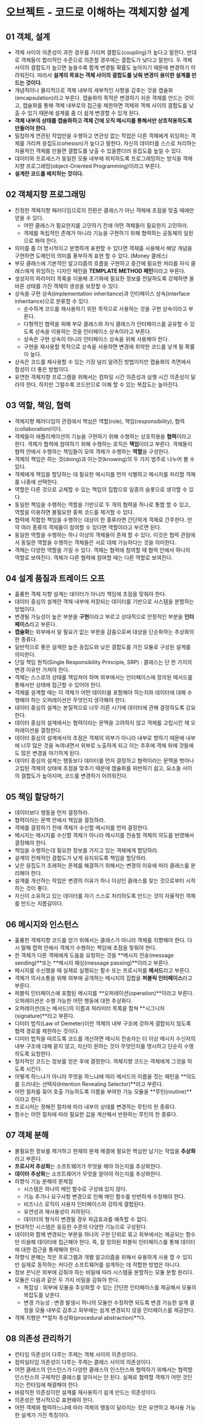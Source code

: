 # 오브젝트 - 코드로 이해하는 객체지향 설계

## 01 객체, 설계 
 
 - 객체 사이의 의존성이 과한 경우를 가리켜 결합도(coupling)가 높다고 말한다. 반대로 객체들이 합리적인 수준으로 의존할 경우에는 결합도가 낮다고 말한다. 두 객체 사이의 결합도가 높으면 높을수록 함계 변경될 확률도 높아지기 때문에 변경하기 어려워진다. 따라서 **설계의 목표는 객체 사이의 결합도를 낮춰 변경이 용이한 설계를 만드는 것이다.**
 - 개념적이나 물리적으로 객체 내부의 세부적인 사항을 감추는 것을 캡슐화(encapsulation)라고 부른다. 캡슐화의 목적은 변경하기 쉬운 객체를 만드는 것이고, 캡슐화를 통해 객체 내부로의 접근을 제한하면 객체와 객체 사이의 결합도를 낮출 수 있기 때문에 설계를 좀 더 쉽게 변경할 수 있게 된다. 
- **객체 내부의 상태를 캡슐화하고 객체 간에 오직 메시지를 통해서만 상호작용하도록 만들어야 한다.**
- 밀접하게 연관된 작업만을 수행하고 연관성 없는 작업은 다른 객체에게 위임하는 객체를 가리켜 응집도(cohesion)가 높다고 말한다. 자신의 데이터를 스스로 처리하는 자율적인 객체를 만들면 결합도를 낮출 수 있을뿐더러 응집도를 높일 수 있다. 
- 데이터와 프로세스가 동일한 모듈 내부에 위치하도록 프로그래밍하는 방식을 객체지향 프로그래밍(object-Oriented Programming)이라고 부른다.   
- **설계란 코드를 배치하는 것이다.**

## 02 객체지향 프로그래밍

- 진정한 객체지향 패러다임으로의 전환은 클래스가 아닌 객체에 초점을 맞출 때에만 얻을 수 있다.
	- 어떤 클래스가 필요한지를 고민하기 전에 어떤 객체들이 필요한지 고민하라. 
	- 객체를 독립적인 존재가 아니라 기능을 구현하기 위해 협력하는 공동체의 일원으로 봐야 한다.
- 의미를 좀 더 명시적이고 분명하게 표현할 수 있다면 객체를 사용해서 해당 개념을 구현하면 도메인의 의미를 풍부하게 표현 할 수 있다. (Money 클래스)  
- 부모 클래스에 기본적인 알고리즘의 흐름을 구현하고 중간에 필요한 처리를 자식 클래스에게 위임하는 디자인 패턴을 **TEMPLATE METHOD 패턴**이라고 부른다.
- 생성자의 파라미터 목록을 이용해 초기화에 필요한 정보를 전달하도록 강제하면 올바른 상태를 가진 객체의 생성을 보장할 수 있다.
- 상속을 구현 상속(implementation inheritance)과 인터페이스 상속(interface inheritance)으로 분류할 수 있다. 
	- 순수하게 코드를 재사용하기 위한 목적으로 사용하는 것을 구현 상속이라고 부른다.
	- 다형적인 협력을 위해 부모 클래스와 자식 클래스가 인터페이스를 공유할 수 있도록 상속을 이용하는 것을 인터페이스 상속이라고 부른다. 
	- 상속은 구현 상속이 아니라 인터페이스 상속을 위해 사용해야 한다. 
	- 구현을 재사용할 목적으로 상속을 사용하면 변경에 취약한 코드를 낳게 될 확률이 높다. 
- 상속은 코드를 재사용할 수 있는 가장 널리 알려진 방법이지만 캡슐화의 측면에서 합성이 더 좋은 방법이다. 
- 유연한 객체지향 프로그램을 위해서는 컴파일 시간 의존성과 실행 시간 의존성이 달라야 한다. 하지만 그럴수록 코드만으로 이해 할 수 있는 복잡도는 높아진다.  

## 03 역할, 책임, 협력

- 객체지향 패러다임의 관점에서 핵심은 역할(role), 책임(responsibility), 협력(collaboration)이다. 
- 객체들이 애플리케이션의 기능을 구현하기 위해 수행하는 상호작용을 **협력**이라고 한다. 객체가 협력에 참여하기 위해 수행하는 로직은 **책임**이라고 부른다. 객체들이 협력 안에서 수행하는 책임들이 모여 객체가 수행하는 **역할**을 구성한다. 
- 객체의 책임은 하는 것(doing)과 아는것(knowing)의 두 가지 범주로 나누어 볼 수 있다. 
- 객체에게 책임을 할당하는 데 필요한 메시지를 먼저 식별하고 메시지를 처리할 객체를 나중에 선택한다.
- 역할은 다른 것으로 교체할 수 있는 책임의 집합으로 일종의 슬롯으로 생각할 수 있다.
- 동일한 책임을 수행하는 역할을 기반으로 두 개의 협력을 하나로 통합 할 수 있고, 역할을 이용하면 불필요한 중복 코드를 제거할 수 있다. 
- 협력에 적합한 책임을 수행하는 대상이 한 종류라면 간단하게 객체로 간주한다. 만약 여러 종류의 객체들이 참여할 수 있다면 역할이라고 부르면 된다. 
- 동일한 역할을 수행하는 하나 이상의 객체들이 존재 할 수 있다. 이것은 협력 관점에서 동일한 역할을 수행하는 객체들은 서로 대체 가능하다는 것을 의미한다. 
- 객체는 다양한 역할을 가질 수 있다. 객체는 협력에 참여할 때 협력 안에서 하나의 역할로 보여진다. 객체가 다른 협력에 참여할 때는 다른 역할로 보여진다. 

## 04 설계 품질과 트레이드 오프 

- 훌륭한 객체 지향 설계는 데이터가 아니라 책임에 초점을 맞춰야 한다. 
- 데이터 중심의 설계란 객체 내부에 저장되는 데이터를 기반으로 시스템을 분할하는 방법이다. 
- 변경될 가능성이 높은 부분을 **구현**이라고 부르고 상대적으로 안정적인 부분을 **인터페이스**라고 부른다. 
- **캡슐화**는 외부에서 알 필요가 없는 부분을 감춤으로써 대상을 단순화하는 추상화의 한 종류다.
- 일반적으로 좋은 설계란 높은 응집도와 낮은 결합도를 가진 모듈로 구성된 설계를 의미한다. 
- 단일 책임 원칙(Single Responsibility Principle, SRP) : 클래스는 단 한 가지의 변경 이유만 가져야 한다. 
- 객체는 스스로의 상태를 책임져야 하며 외부에서는 인터페이스에 정의된 메서드를 통해서만 상태에 접근할 수 있어야 한다. 
- 객체를 설계할 때는 이 객체가 어떤 데이터를 포함해야 하는지와 데이터에 대해 수행해야 하는 오퍼레이션은 무엇인지 생각해야 한다. 
- 데이터 중심의 설계는 본질적으로 너무 이른 시기에 데이터에 관해 결정하도록 강요한다. 
- 데이터 중심의 설계에서는 협력이라는 문맥을 고려하지 않고 객체를 고립시킨 채 오퍼레이션을 결정한다. 
- 데이터 중심의 설계에서의 초점은 객체의 외부가 아니라 내부로 향하기 때문에 내부에 너무 많은 것을 녹여내면서 외부로 노출하게 되고 이는 추후에 객체 외에 것들에도 많은 변경을 야기하게 된다.  
- 데이터 중심의 설계는 행동보다 데이터를 먼저 결정하고 협력이라는 문맥을 벗아나 고립된 객체의 상태에 초점을 맞추기 때문에 캠슐화를 위반하기 쉽고, 요소들 사이의 결합도가 높아지며, 코드를 변경하기 어려워진다. 

## 05 책임 할당하기

- 데이터보다 행동을 먼저 결정하라. 
- 협력이라는 문맥 안에서 책임을 결정하라. 
- 객체를 결정하기 전에 객체가 수신할 메시지를 먼저 결정한다. 
- 메시지는 메시지를 수신할 객체가 아니라 메시지를 전송할 객체의 의도를 반영해서 결정해야 한다. 
- 책임을 수행하는데 필요한 정보를 가지고 있는 객체에게 할당하라.
- 설계의 전체적인 결합도가 낮게 유지되도록 책임을 할당하라. 
- 낮은 응집도가 초래하는 문제를 해결하기 위해서는 변경의 이유에 따라 클래스를 분리해야 한다. 
- 설계를 개선하는 작업은 변경의 이유가 하나 이상인 클래스를 찾는 것으로부터 시작하는 것이 좋다. 
- 자신이 소유하고 있는 데이터를 자기 스스로 처리하도록 만드는 것이 자율적인 객체를 만드는 지름길이다. 

## 06 메시지와 인스턴스 

- 훌륭한 객체지향 코드를 얻기 위해서는 클래스가 아니라 객체를 지향해야 한다. 다시 말해 렵력 안에서 객체가 수행하는 책임에 초점을 맞춰야 한다. 
- 한 객체가 다른 객체에게 도움을 요청하는 것을 **메시지 전송(message sending)**또는 **메시지 패싱(message passing)**이라고 부른다.
- 메시지를 수신했을 때 실제로 실행되는 함수 또는 프로시저를 **메서드**라고 부른다.
- 객체가 의사소통을 위해 외부에 공개하는 메시지의 집합을 **퍼블릭 인터페이스**라고 부른다. 
- 퍼블릭 인터페이스에 포함된 메시지를 **오퍼레이션(operation)**이라고 부른다. 오퍼레이션은 수행 가능한 어떤 행동에 대한 추상화다.
- 오퍼레이션(또는 메서드)의 이름과 파라미터 목록을 합쳐 **시그니처(signature)**라고 부른다.
- 디미터 법칙(Law of Demeter)이란 객체의 내부 구조에 강하게 결합되지 않도록 협력 경로를 제한하는 것이다.
- 디미터 법칙을 따르도록 코드를 개선하면 메시지 전송자는 더 이상 메시지 수신자의 내부 구조에 대해 묻지 않고, 자신이 원하는 것이 무엇인지를 명시하고 단순히 수행하도록 요청한다.
- 절차적인 코드는 정보를 얻은 후에 결정한다. 객체지향 코드는 객체에게 그것을 하도록 시킨다. 
- 어떻게 하느냐가 아니라 무엇을 하느냐에 따라 메서드의 이름을 짓는 패턴을 **의도를 드러내는 선택자(Intention Revealing Selector)**라고 부른다. 
- 어떤 절차를 묶어 호출 가능하도록 이름을 부여한 기능 모듈을 **루틴(routine)**이라고 한다.
- 프로시저는 정해진 절차에 따라 내부의 상태를 변경하는 루틴의 한 종류다.
- 함수는 어떤 절차에 따라 필요한 값을 계산해서 반환하는 루틴의 한 종류다.

## 07 객체 분해 

- 불필요한 정보를 제거하고 현재의 문제 해결에 필요한 핵심만 남기는 작업을 **추상화**라고 부른다.
- **프로시저 추상화**는 소프트웨어가 무엇을 해야 하는지를 추상화한다.
- **데이터 추상화**는 소프트웨어가 무엇을 알아야 하는지를 추상화한다. 
- 하향식 기능 분해의 문제점
	- 시스템은 하나의 메인 함수로 구성돼 있지 않다.
	- 기능 추가나 요구사항 변경으로 인해 메인 함수를 빈번하게 수정해야 한다.
	- 비즈니스 로직이 사용자 인터페이스와 강하게 결합된다.
	- 유연성과 재사용성이 저하된다.
	- 데이터의 형식이 변경될 경우 파급효과를 예측할 수 없다.
- 현대적인 시스템은 동등한 수준의 다양한 기능으로 구성된다.
- 데이터와 함께 변경되는 부분을 하나의 구현 단위로 묶고 외부에서는 제공되는 함수만 이용해 데이터에 접근해야 한다. 즉, 잘 정의된 퍼블릭 인터페이스를 통해 데이터에 대한 접근을 통제해야 한다.
- 하향식 분해는 작은 프로그램과 개별 알고리즘을 위해서 유용하게 사용 할 수 있지만 실제로 동작하는 커다란 소프트웨어를 설계하는 데 적합한 방법은 아니다. 
- 정보 은닉은 외부에 감춰야 하는 비밀에 따라 시스템울 분할하는 모듈 분할 원리다.
- 모듈은 다음과 같은 두 가지 비밀을 감춰야 한다. 
	- 복잡성 : 외부에 모듈을 추상화할 수 있는 간단한 인터페이스를 제공해서 모듈의 복잡도를 낮춘다.
	- 변경 가능성 : 변경 발생시 하나의 모듈만 수정하면 되도록 변경 가능한 설계 결정을 모듈 내부로 감추고 외부에는 쉽게 변경되지 않을 인터페이스를 제공한다.
- 객체 지향은 **절차 추상화(procedural abstraction)**다.

## 08 의존성 관리하기

- 런타임 의존성이 다루는 주제는 객체 사이의 의존성이다.
- 컴파일타임 의존성이 다루는 주제는 클래스 사이의 의존성이다.
- 어떤 클래스의 인스턴스가 다양한 클래스의 인스턴스와 협력하기 위해서는 협력할 인스턴스의 구체적인 클래스를 알아서는 안 된다. 실제로 협력할 객체가 어떤 것인지는 런타임에 해결해야 한다.
- 바람직한 의존성이란 설계를 재사용하기 쉽게 만드는 의존성이다.
- 의존성은 명시적으로 표현돼야 한다. 
- 어떤 객체와 협력하느냐에 따라 객체의 행동이 달라지는 것은 유연하고 재사용 가능한 설계가 가진 특징이다.